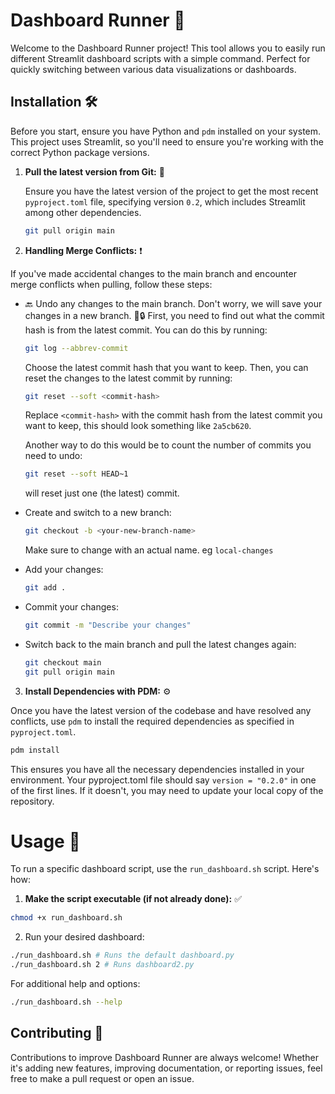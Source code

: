 # Dashboard Runner 🚀

Welcome to the Dashboard Runner project! This tool allows you to easily run different Streamlit dashboard scripts with a simple command. Perfect for quickly switching between various data visualizations or dashboards.

## Installation 🛠️

Before you start, ensure you have Python and `pdm` installed on your system. This project uses Streamlit, so you'll need to ensure you're working with the correct Python package versions.

1. **Pull the latest version from Git:** 🔄

   Ensure you have the latest version of the project to get the most recent `pyproject.toml` file, specifying version `0.2`, which includes Streamlit among other dependencies.

   ```bash
   git pull origin main
   ```

2. **Handling Merge Conflicts:** ❗

If you've made accidental changes to the main branch and encounter merge conflicts when pulling, follow these steps:

- 🔙 Undo any changes to the main branch. Don't worry, we will save your changes in a new branch. 🌱🔒
First, you need to find out what the commit hash is from the latest commit. You can do this by running:
  ```bash
  git log --abbrev-commit
  ```
  Choose the latest commit hash that you want to keep.
  Then, you can reset the changes to the latest commit by running:
  ```bash
  git reset --soft <commit-hash>
  ```
  Replace `<commit-hash>` with the commit hash from the latest commit you want to keep, this should look something like `2a5cb620`.

  Another way to do this would be to count the number of commits you need to undo:
  ```bash
  git reset --soft HEAD~1
  ```
  will reset just one (the latest) commit.

- Create and switch to a new branch:

  ```bash
  git checkout -b <your-new-branch-name>
    ```
  Make sure to change <your-new-branch-name> with an actual name. eg `local-changes`

- Add your changes:

  ```bash
  git add .
  ```

- Commit your changes:

  ```bash
  git commit -m "Describe your changes"
  ```

- Switch back to the main branch and pull the latest changes again:

  ```bash
  git checkout main
  git pull origin main
  ```

3. **Install Dependencies with PDM:** ⚙️

Once you have the latest version of the codebase and have resolved any conflicts, use `pdm` to install the required dependencies as specified in `pyproject.toml`.
```bash
pdm install
```
This ensures you have all the necessary dependencies installed in your environment.
Your pyproject.toml file should say `version = "0.2.0"` in one of the first lines. If it doesn't, you may need to update your local copy of the repository.

# Usage 🚴

To run a specific dashboard script, use the `run_dashboard.sh` script. Here's how:

1. **Make the script executable (if not already done):** ✅

```bash
chmod +x run_dashboard.sh
```

2. Run your desired dashboard:
```bash
./run_dashboard.sh # Runs the default dashboard.py
./run_dashboard.sh 2 # Runs dashboard2.py
```
For additional help and options:
```bash
./run_dashboard.sh --help
```

## Contributing 🤝

Contributions to improve Dashboard Runner are always welcome! Whether it's adding new features, improving documentation, or reporting issues, feel free to make a pull request or open an issue.
